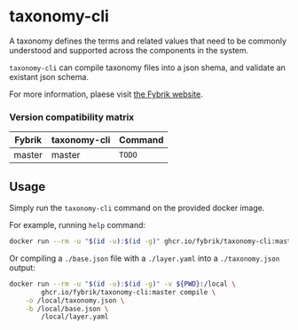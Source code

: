 # taxonomy-cli

A taxonomy defines the terms and related values that need to be commonly understood and supported across the components in the system.

`taxonomy-cli` can compile taxonomy files into a json shema, and validate an existant json schema.

For more information, plaese visit [the Fybrik website](https://fybrik.io/v1.2/concepts/taxonomy/).


### Version compatibility matrix

| Fybrik           | taxonomy-cli     | Command
| ---              | ---              | ---
| master           | master           | `TODO`


## Usage

Simply run the `taxonomy-cli` command on the provided docker image.

For example, running `help` command:

```bash
docker run --rm -u "$(id -u):$(id -g)" ghcr.io/fybrik/taxonomy-cli:master help
```

Or compiling a `./base.json` file with a `./layer.yaml` into a `./taxonomy.json` output:

```bash
docker run --rm -u "$(id -u):$(id -g)" -v ${PWD}:/local \
        ghcr.io/fybrik/taxonomy-cli:master compile \
	-o /local/taxonomy.json \
  	-b /local/base.json \
        /local/layer.yaml
```